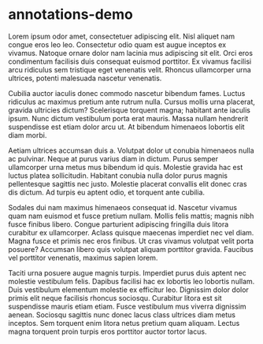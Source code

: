 # annotations-demo

Lorem ipsum odor amet, consectetuer adipiscing elit. Nisl aliquet nam congue eros leo leo. Consectetur odio quam est augue inceptos ex vivamus. Natoque ornare dolor nam lacinia mus adipiscing sit elit. Orci eros condimentum facilisis duis consequat euismod porttitor. Ex vivamus facilisi arcu ridiculus sem tristique eget venenatis velit. Rhoncus ullamcorper urna ultrices, potenti malesuada nascetur venenatis.

Cubilia auctor iaculis donec commodo nascetur bibendum fames. Luctus ridiculus ac maximus pretium ante rutrum nulla. Cursus mollis urna placerat, gravida ultricies dictum? Scelerisque torquent magna; habitant ante iaculis ipsum. Nunc dictum vestibulum porta erat mauris. Massa nullam hendrerit suspendisse est etiam dolor arcu ut. At bibendum himenaeos lobortis elit diam morbi.

Aetiam ultrices accumsan duis a. Volutpat dolor ut conubia himenaeos nulla ac pulvinar. Neque at purus varius diam in dictum. Purus semper ullamcorper urna metus mus bibendum id quis. Molestie gravida hac est luctus platea sollicitudin. Habitant conubia nulla dolor purus magnis pellentesque sagittis nec justo. Molestie placerat convallis elit donec cras dis dictum. Ad turpis eu aptent odio, et torquent ante cubilia.

Sodales dui nam maximus himenaeos consequat id. Nascetur vivamus quam nam euismod et fusce pretium nullam. Mollis felis mattis; magnis nibh fusce finibus libero. Congue parturient adipiscing fringilla duis litora curabitur ex ullamcorper. Aclass quisque maecenas imperdiet nec vel diam. Magna fusce et primis nec eros finibus. Ut cras vivamus volutpat velit porta posuere? Accumsan libero quis volutpat aliquam porttitor gravida. Faucibus vel porttitor venenatis, maximus sapien lorem.

Taciti urna posuere augue magnis turpis. Imperdiet purus duis aptent nec molestie vestibulum felis. Dapibus facilisi hac ex lobortis leo lobortis nullam. Duis vestibulum elementum molestie ex efficitur leo. Dignissim dolor dolor primis elit neque facilisis rhoncus sociosqu. Curabitur litora est sit suspendisse mauris etiam etiam. Fusce vestibulum mus viverra dignissim aenean. Sociosqu sagittis nunc donec lacus class ultrices diam metus inceptos. Sem torquent enim litora netus pretium quam aliquam. Lectus magna torquent proin turpis eros porttitor auctor tortor lacus.

